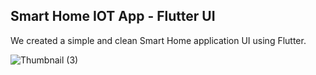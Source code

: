 ## Smart Home IOT App - Flutter UI
We created a simple and clean Smart Home application UI using Flutter.

![Thumbnail (3)](https://user-images.githubusercontent.com/69669632/108623472-4c90a980-7465-11eb-8e9b-ea31768ea5fd.png)







